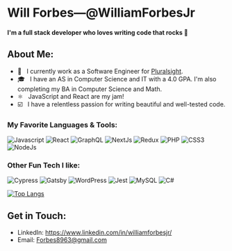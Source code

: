 # Will Forbes—@WilliamForbesJr

#### I'm a full stack developer who loves writing code that rocks 🤘

## About Me:
- 🏢 &nbsp; I currently work as a Software Engineer for [Pluralsight](https://www.pluralsight.com).
- 🎓 &nbsp; I have an AS in Computer Science and IT with a 4.0 GPA. I'm also completing my BA in Computer Science and Math.
- ⚛️ &nbsp; JavaScript and React are my jam!
- ☑️ &nbsp; I have a relentless passion for writing beautiful and well-tested code.


### My Favorite Languages & Tools:
<p>
  <img src="https://img.shields.io/badge/JavaScript-323330?style=for-the-badge&logo=javascript&logoColor=F7DF1E&" alt="Javascript">
  <img src="https://img.shields.io/badge/React-20232A?style=for-the-badge&logo=react&logoColor=61DAFB&" alt="React">
  <img src="https://img.shields.io/badge/GraphQl-E10098?style=for-the-badge&logo=graphql&logoColor=white" alt="GraphQL">
  <img src="https://img.shields.io/badge/Next.js-000000?style=for-the-badge&logo=next.js&logoColor=white&" alt="NextJs">
  <img src="https://img.shields.io/badge/Redux-593D88?style=for-the-badge&logo=redux&logoColor=white&" alt="Redux">
  <img src="https://img.shields.io/badge/PHP-777BB4?style=for-the-badge&logo=php&logoColor=white&" alt="PHP">
  <img src="https://img.shields.io/badge/CSS3-1572B6?style=for-the-badge&logo=css3&logoColor=white&" alt="CSS3">
  <img src="https://img.shields.io/badge/Node.js-43853D?style=for-the-badge&logo=node.js&logoColor=white&" alt="NodeJs">
</p>

### Other Fun Tech I like:
<p>
  <img src="https://img.shields.io/badge/Cypress-20232A?style=for-the-badge&logo=cypress&logoColor=white&" alt="Cypress">
  <img src="https://img.shields.io/badge/Gatsby-663399?style=for-the-badge&logo=gatsby&logoColor=white" alt="Gatsby">
  <img src="https://img.shields.io/badge/WordPress-0073aa?style=for-the-badge&logo=wordpress&logoColor=white" alt="WordPress">
  <img src="https://img.shields.io/badge/Jest-C21325?style=for-the-badge&logo=jest&logoColor=white" alt="Jest">
  <img src="https://img.shields.io/badge/MySQL-00000F?style=for-the-badge&logo=mysql&logoColor=white" alt="MySQL">
  <img src="https://img.shields.io/badge/C%23-239120?style=for-the-badge&logo=c-sharp&logoColor=white" alt="C#">
</p>

[![Top Langs](https://github-readme-stats.vercel.app/api/top-langs/?username=williamforbesjr&layout=compact&theme=react&hide_border=true)](https://github.com/anuraghazra/github-readme-stats)


## Get in Touch:
- LinkedIn: <https://www.linkedin.com/in/williamforbesjr/>
- Email: <Forbes8963@gmail.com>
